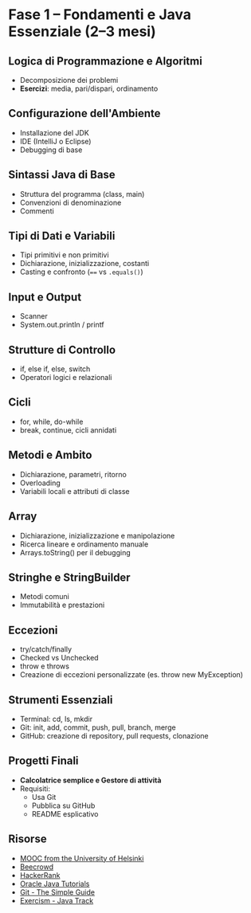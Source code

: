 # Fase 1 – Fondamenti e Java Essenziale (2–3 mesi)

## Logica di Programmazione e Algoritmi
- Decomposizione dei problemi
- **Esercizi**: media, pari/dispari, ordinamento

## Configurazione dell'Ambiente
- Installazione del JDK
- IDE (IntelliJ o Eclipse)
- Debugging di base

## Sintassi Java di Base
- Struttura del programma (class, main)
- Convenzioni di denominazione
- Commenti

## Tipi di Dati e Variabili
- Tipi primitivi e non primitivi
- Dichiarazione, inizializzazione, costanti
- Casting e confronto (`==` vs `.equals()`)

## Input e Output
- Scanner
- System.out.println / printf

## Strutture di Controllo
- if, else if, else, switch
- Operatori logici e relazionali

## Cicli
- for, while, do-while
- break, continue, cicli annidati

## Metodi e Ambito
- Dichiarazione, parametri, ritorno
- Overloading
- Variabili locali e attributi di classe

## Array
- Dichiarazione, inizializzazione e manipolazione
- Ricerca lineare e ordinamento manuale
- Arrays.toString() per il debugging

## Stringhe e StringBuilder
- Metodi comuni
- Immutabilità e prestazioni

## Eccezioni
- try/catch/finally
- Checked vs Unchecked
- throw e throws
- Creazione di eccezioni personalizzate (es. throw new MyException)

## Strumenti Essenziali
- Terminal: cd, ls, mkdir
- Git: init, add, commit, push, pull, branch, merge
- GitHub: creazione di repository, pull requests, clonazione

## Progetti Finali
- **Calcolatrice semplice e Gestore di attività**
- Requisiti:
  - Usa Git
  - Pubblica su GitHub
  - README esplicativo

## Risorse
- [MOOC from the University of Helsinki](https://java-programming.mooc.fi/)
- [Beecrowd](https://www.beecrowd.com.br)
- [HackerRank](https://www.hackerrank.com)
- [Oracle Java Tutorials](https://docs.oracle.com/javase/tutorial/)
- [Git - The Simple Guide](https://rogerdudler.github.io/git-guide/)
- [Exercism - Java Track](https://exercism.org/tracks/java)